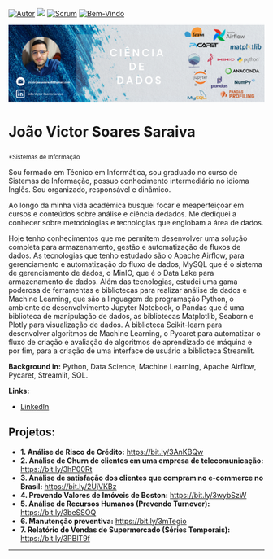 [![Autor](https://img.shields.io/badge/Autor-joao-red.svg)](https://www.linkedin.com/in/jo%C3%A3o-victor-soares-saraiva-7a51481b4/) [![](https://img.shields.io/badge/python-3.7+-blue.svg)](https://www.python.org/downloads/release/python-365/) [![Scrum](https://img.shields.io/badge/Licença-Scrum-blue.svg)](https://certiprof.com/pages/scrum-foundations-professional-certificate-sfpc-ptbr) [![Bem-Vindo](https://img.shields.io/badge/Contribuição-welcome-brightgreen.svg?style=flat)](https://github.com/Joao-Victor-Soares)

<p align="center">
  <img src="banne.png" >
</p>

# João Victor Soares Saraiva
<sub>*Sistemas de Informação</sub>

Sou formado em Técnico em Informática, sou graduado no curso de Sistemas de Informação, possuo conhecimento intermediário no idioma Inglês. Sou organizado, responsável e dinâmico.

Ao longo da minha vida acadêmica busquei focar e meaperfeiçoar em cursos e conteúdos sobre análise e ciência dedados. Me dediquei a conhecer sobre metodologias e
tecnologias que englobam a área de dados.

Hoje tenho conhecimentos que me permitem desenvolver uma solução completa para armazenamento, gestão e automatização de fluxos de dados. As tecnologias que tenho
estudado são o Apache Airflow, para gerenciamento e automatização do fluxo de dados, MySQL que é o sistema de gerenciamento de dados, o MinIO, que é o Data Lake para
armazenamento de dados. Além das tecnologias, estudei uma gama poderosa de ferramentas e bibliotecas para realizar análise de dados e Machine Learning, que são a
linguagem de programação Python, o ambiente de desenvolvimento Jupyter Notebook, o Pandas que é uma biblioteca de manipulação de dados, as bibliotecas Matplotlib, Seaborn e Plotly para visualização de dados. A biblioteca Scikit-learn para desenvolver algoritmos de Machine Learning, o Pycaret para automatizar o fluxo de
criação e avaliação de algoritmos de aprendizado de máquina e por fim, para a criação de uma interface de usuário a biblioteca Streamlit.

**Background in:** Python, Data Science, Machine Learning, Apache Airflow, Pycaret, Streamlit, SQL.

**Links:**
* [LinkedIn](https://www.linkedin.com/in/jo%C3%A3o-victor-soares-saraiva-7a51481b4/)


## Projetos:

* **1. Análise de Risco de Crédito:** https://bit.ly/3AnKBQw
* **2. Análise de Churn de clientes em uma empresa de telecomunicação:** https://bit.ly/3hP00Rt
* **3. Análise de satisfação dos clientes que compram no e-commerce no Brasil:** https://bit.ly/2UjVKBz
* **4. Prevendo Valores de Imóveis de Boston:** https://bit.ly/3wybSzW
* **5. Análise de Recursos Humanos (Prevendo Turnover):** https://bit.ly/3beSSOQ
* **6. Manutenção preventiva:** https://bit.ly/3mTegio
* **7. Relatório de Vendas de Supermercado (Séries Temporais):** https://bit.ly/3PBlT9f
---





